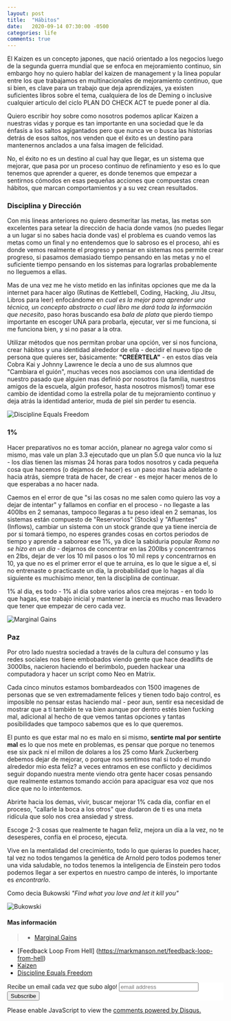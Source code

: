 ```yaml
---
layout: post
title:  "Hábitos"
date:   2020-09-14 07:30:00 -0500
categories: life
comments: true
---
```


El Kaizen es un concepto japones, que nació orientado a los negocios luego de la segunda guerra mundial que se enfoca en mejoramiento continuo, sin embargo hoy no quiero hablar del kaizen de management y la linea popular entre los que trabajamos en multinacionales de mejoramiento continuo, que si bien, es clave para un trabajo que deja aprendizajes, ya existen suficientes libros sobre el tema, cualquiera de los de Deming o inclusive cualquier articulo del ciclo PLAN DO CHECK ACT te puede poner al día.

Quiero escribir hoy sobre como nosotros podemos aplicar Kaizen a nuestras vidas y porque es tan importante en una sociedad que le da énfasis a los saltos agigantados pero que nunca ve o busca las historias detrás de esos saltos, nos venden que el éxito es un destino para mantenernos anclados a una falsa imagen de felicidad.

No, el éxito no es un destino al cual hay que llegar, es un sistema que mejorar, que pasa por un proceso continuo de refinamiento y eso es lo que tenemos que aprender a querer, es donde tenemos que empezar a sentirnos cómodos en esas pequeñas acciones que compuestas crean hábitos, que marcan comportamientos y a su vez crean resultados.

### Disciplina y Dirección ###

Con mis lineas anteriores no quiero desmeritar las metas, las metas son excelentes para setear la dirección de hacia donde vamos (no puedes llegar a un lugar si no sabes hacia donde vas) el problema es cuando vemos las metas como un final y no entendemos que lo sabroso es el proceso, ahí es donde vemos realmente el progreso y pensar en sistemas nos permite crear progreso, si pasamos demasiado tiempo pensando en las metas y no el suficiente tiempo pensando en los sistemas para lograrlas probablemente no lleguemos a ellas.

Mas de una vez me he visto metido en las infinitas opciones que me da la internet para hacer algo (Rutinas de Kettlebell, Coding, Hacking, Jiu Jitsu, Libros para leer) enfocándome en *cual es la mejor para aprender una técnica, un concepto abstracto o cual libro me dará toda la información que necesito*, paso horas buscando esa *bala de plata* que pierdo tiempo importante en escoger UNA para probarla, ejecutar, ver si me funciona, si me funciona bien, y si no pasar a la otra.

Utilizar métodos que nos permitan probar una opción, ver si nos funciona, crear hábitos y una identidad alrededor de ella - decidir el nuevo tipo de persona que quieres ser, básicamente: **"CREÉRTELA"** - en estos días veía Cobra Kai y Johnny Lawrence le decía a uno de sus alumnos que "Cambiara el guión", muchas veces nos asociamos con una identidad de nuestro pasado que alguien mas definió por nosotros (la familia, nuestros amigos de la escuela, algún profesor, hasta nosotros mismos!) tomar ese cambio de identidad como la estrella polar de tu mejoramiento continuo y deja atrás la identidad anterior, muda de piel sin perder tu esencia.

![Discipline Equals Freedom](https://originleadership.com/wp-content/uploads/2018/01/Jocko-Willink-Quotes-Discipline-Equals-Freedom-2.jpg)

### 1% ###

Hacer preparativos no es tomar acción, planear no agrega valor como si mismo, mas vale un plan 3.3 ejecutado que un plan 5.0 que nunca vio la luz - los días tienen las mismas 24 horas para todos nosotros y cada pequeña cosa que hacemos (o dejamos de hacer) es un paso mas hacia adelante o hacia atrás, siempre trata de hacer, de crear - es mejor hacer menos de lo que esperabas a no hacer nada.

Caemos en el error de que "si las cosas no me salen como quiero las voy a dejar de intentar" y fallamos en confiar en el proceso - no llegaste a las 400lbs en 2 semanas, tampoco llegaras a tu peso ideal en 2 semanas, los sistemas están compuesto de "Reservorios" (Stocks) y "Afluentes" (Inflows), cambiar un sistema con un stock grande que ya tiene inercia de por si tomará tiempo, no esperes grandes cosas en cortos periodos de tiempo y aprende a saborear ese 1%, ya dice la sabiduria popular *Roma no se hizo en un día* - dejarnos de concentrar en las 200lbs y concentrarnos en 2lbs, dejar de ver los 10 mil pasos o los 10 mil reps y concentrarnos en 10, ya que no es el primer error el que te arruina, es lo que le sigue a el, si no entrenaste o practicaste un día, la probabilidad que lo hagas al día siguiente es muchísimo menor, ten la disciplina de continuar.

1% al dia, es todo - 1% al dia sobre varios años crea mejoras - en todo lo que hagas, ese trabajo inicial y mantener la inercia es mucho mas llevadero que tener que empezar de cero cada vez.

![Marginal Gains](https://jamesclear.com/wp-content/uploads/2015/08/tiny-gains-graph.jpg)

### Paz ###

Por otro lado nuestra sociedad a través de la cultura del consumo y las redes sociales nos tiene embobados viendo gente que hace deadlifts de 3000lbs, nacieron haciendo el berimbolo,  pueden hackear una computadora y hacer un script como Neo en Matrix.

Cada cinco minutos estamos bombardeados con 1500 imagenes de personas que se ven extremadamente felices y tienen todo bajo control, es imposible no pensar estas haciendo mal - peor aun, sentir esa necesidad de mostrar que a ti también te va bien aunque por dentro estés bien fucking mal, adicional al hecho de que vemos tantas opciones y tantas posibilidades que tampoco sabemos que es lo que queremos.

El punto es que estar mal no es malo en si mismo, **sentirte mal por sentirte mal** es lo que nos mete en problemas, es pensar que porque no tenemos ese six pack ni el millon de dolares a los 25 como Mark Zuckerberg debemos dejar de mejorar, o porque nos sentimos mal si todo el mundo alrededor mio esta feliz? a veces entramos en ese conflicto y decidimos seguir dopando nuestra mente viendo otra gente hacer cosas pensando que realmente estamos tomando acción para apaciguar esa voz que nos dice que no lo intentemos.

Abrirte hacia los demas, vivir, buscar mejorar 1% cada dia, confiar en el proceso, "callarle la boca a los otros" que dudaron de ti es una meta ridícula que solo nos crea ansiedad y stress.

Escoge 2-3 cosas que realmente te hagan feliz, mejora un día a la vez, no te desesperes, confía en el proceso, ejecuta.

Vive en la mentalidad del crecimiento, todo lo que quieras lo puedes hacer, tal vez no todos tengamos la genética de Arnold pero todos podemos tener una vida saludable, no todos tenemos la inteligencia de Einstein pero todos podemos llegar a ser expertos en nuestro campo de interés, lo importante es *encontrarlo*.

Como decia Bukowski *"Find what you love and let it kill you"*

![Bukowski](https://img.etsystatic.com/il/0fb353/713894250/il_570xN.713894250_j5eb.jpg)


#### Mas información ####
> + [Marginal Gains](https://jamesclear.com/marginal-gains)
+ [Feedback Loop From Hell] (https://markmanson.net/feedback-loop-from-hell)
+ [Kaizen](https://en.wikipedia.org/wiki/Kaizen)
+ [Discipline Equals Freedom](https://www.amazon.com/Discipline-Equals-Freedom-Field-Manual-ebook/dp/B06XB9HQMN)

<!-- Begin Mailchimp Signup Form -->
<link href="//cdn-images.mailchimp.com/embedcode/slim-10_7.css" rel="stylesheet" type="text/css">
<style type="text/css">
	#mc_embed_signup{background:#fff; clear:left; font:14px Helvetica,Arial,sans-serif; }
	/* Add your own Mailchimp form style overrides in your site stylesheet or in this style block.
	   We recommend moving this block and the preceding CSS link to the HEAD of your HTML file. */
</style>
<div id="mc_embed_signup">
<form action="https://github.us10.list-manage.com/subscribe/post?u=465a624eb72975d9946936fb4&amp;id=43ee4f7817" method="post" id="mc-embedded-subscribe-form" name="mc-embedded-subscribe-form" class="validate" target="_blank" novalidate>
    <div id="mc_embed_signup_scroll">
	<label for="mce-EMAIL">Recibe un email cada vez que subo algo! </label>
	<input type="email" value="" name="EMAIL" class="email" id="mce-EMAIL" placeholder="email address" required>
    <!-- real people should not fill this in and expect good things - do not remove this or risk form bot signups-->
    <div style="position: absolute; left: -5000px;" aria-hidden="true"><input type="text" name="b_465a624eb72975d9946936fb4_43ee4f7817" tabindex="-1" value=""></div>
    <div class="clear"><input type="submit" value="Subscribe" name="subscribe" id="mc-embedded-subscribe" class="button"></div>
    </div>
</form>
</div>

<!--End mc_embed_signup-->

<div id="disqus_thread"></div>
<script>

/**
*  RECOMMENDED CONFIGURATION VARIABLES: EDIT AND UNCOMMENT THE SECTION BELOW TO INSERT DYNAMIC VALUES FROM YOUR PLATFORM OR CMS.
*  LEARN WHY DEFINING THESE VARIABLES IS IMPORTANT: https://disqus.com/admin/universalcode/#configuration-variables*/
/*
var disqus_config = function () {
this.page.url = PAGE_URL;  // Replace PAGE_URL with your page's canonical URL variable
this.page.identifier = PAGE_IDENTIFIER; // Replace PAGE_IDENTIFIER with your page's unique identifier variable
};
*/
(function() { // DON'T EDIT BELOW THIS LINE
var d = document, s = d.createElement('script');
s.src = 'https://petesect18-github-io-notas.disqus.com/embed.js';
s.setAttribute('data-timestamp', +new Date());
(d.head || d.body).appendChild(s);
})();
</script>
<noscript>Please enable JavaScript to view the <a href="https://disqus.com/?ref_noscript">comments powered by Disqus.</a></noscript>

<script id="dsq-count-scr" src="//petesect18-github-io-notas.disqus.com/count.js" async></script>
